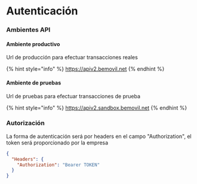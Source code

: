 # Autenticación

### Ambientes API

#### Ambiente productivo

Url de producción para efectuar transacciones reales

{% hint style="info" %}
https://apiv2.bemovil.net
{% endhint %}

#### Ambiente de pruebas

Url de pruebas para efectuar transacciones de prueba

{% hint style="info" %}
https://apiv2.sandbox.bemovil.net
{% endhint %}

### Autorización

La forma de autenticación será por headers en el campo "Authorization", el token será proporcionado por la empresa

```json
{
  "Headers": {
    "Authorization": "Bearer TOKEN"
  }
}
```

